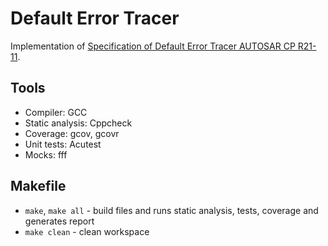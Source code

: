 # Default Error Tracer
Implementation of [Specification of Default Error Tracer AUTOSAR CP R21-11](https://www.autosar.org/fileadmin/user_upload/standards/classic/21-11/AUTOSAR_SWS_DefaultErrorTracer.pdf).

## Tools
 - Compiler: GCC
 - Static analysis: Cppcheck
 - Coverage: gcov, gcovr
 - Unit tests: Acutest
 - Mocks: fff

## Makefile
 - `make`, `make all` - build files and runs static analysis, tests, coverage and generates report
 - `make clean` - clean workspace
